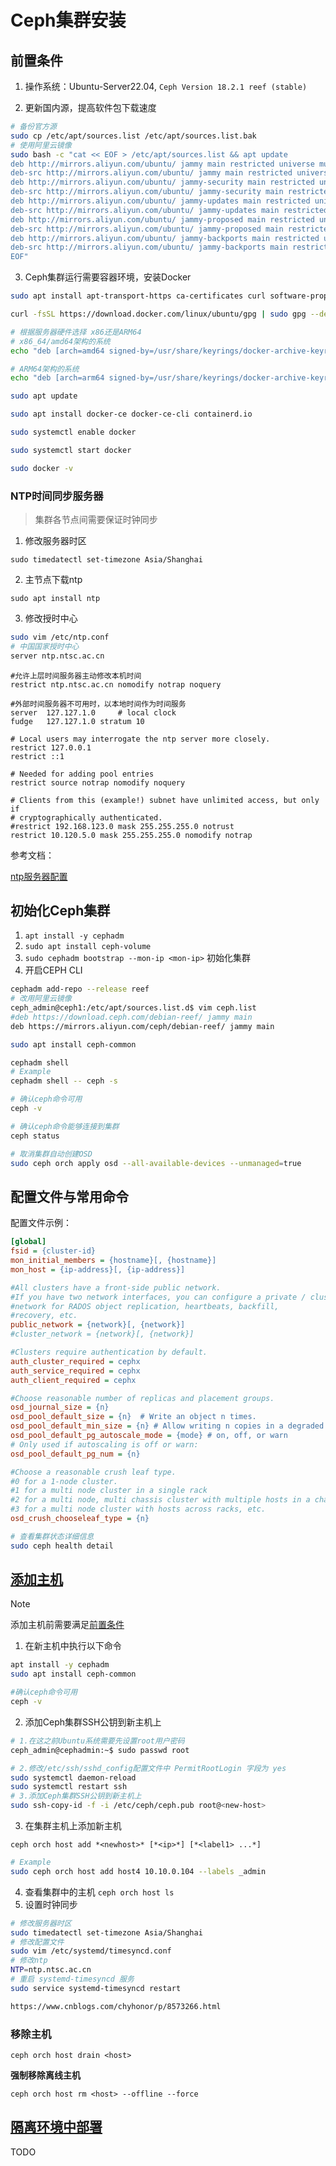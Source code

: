 # Ceph集群安装

## 前置条件

1. 操作系统：Ubuntu-Server22.04, `Ceph Version 18.2.1 reef (stable)`

2. 更新国内源，提高软件包下载速度

```bash
# 备份官方源
sudo cp /etc/apt/sources.list /etc/apt/sources.list.bak
# 使用阿里云镜像
sudo bash -c "cat << EOF > /etc/apt/sources.list && apt update
deb http://mirrors.aliyun.com/ubuntu/ jammy main restricted universe multiverse
deb-src http://mirrors.aliyun.com/ubuntu/ jammy main restricted universe multiverse
deb http://mirrors.aliyun.com/ubuntu/ jammy-security main restricted universe multiverse
deb-src http://mirrors.aliyun.com/ubuntu/ jammy-security main restricted universe multiverse
deb http://mirrors.aliyun.com/ubuntu/ jammy-updates main restricted universe multiverse
deb-src http://mirrors.aliyun.com/ubuntu/ jammy-updates main restricted universe multiverse
deb http://mirrors.aliyun.com/ubuntu/ jammy-proposed main restricted universe multiverse
deb-src http://mirrors.aliyun.com/ubuntu/ jammy-proposed main restricted universe multiverse
deb http://mirrors.aliyun.com/ubuntu/ jammy-backports main restricted universe multiverse
deb-src http://mirrors.aliyun.com/ubuntu/ jammy-backports main restricted universe multiverse
EOF"
```

3. Ceph集群运行需要容器环境，安装Docker

```bash
sudo apt install apt-transport-https ca-certificates curl software-properties-common

curl -fsSL https://download.docker.com/linux/ubuntu/gpg | sudo gpg --dearmor -o /usr/share/keyrings/docker-archive-keyring.gpg

# 根据服务器硬件选择 x86还是ARM64
# x86_64/amd64架构的系统
echo "deb [arch=amd64 signed-by=/usr/share/keyrings/docker-archive-keyring.gpg] https://download.docker.com/linux/ubuntu $(lsb_release -cs) stable" | sudo tee /etc/apt/sources.list.d/docker.list > /dev/null

# ARM64架构的系统
echo "deb [arch=arm64 signed-by=/usr/share/keyrings/docker-archive-keyring.gpg] https://download.docker.com/linux/ubuntu $(lsb_release -cs) stable" | sudo tee /etc/apt/sources.list.d/docker.list > /dev/null

sudo apt update

sudo apt install docker-ce docker-ce-cli containerd.io

sudo systemctl enable docker

sudo systemctl start docker

sudo docker -v
```

### NTP时间同步服务器

> 集群各节点间需要保证时钟同步

1. 修改服务器时区

`sudo timedatectl set-timezone Asia/Shanghai`

2. 主节点下载ntp

`sudo apt install ntp`

3.  修改授时中心 

```bash
sudo vim /etc/ntp.conf
# 中国国家授时中心
server ntp.ntsc.ac.cn
```

```
#允许上层时间服务器主动修改本机时间
restrict ntp.ntsc.ac.cn nomodify notrap noquery

#外部时间服务器不可用时，以本地时间作为时间服务
server  127.127.1.0     # local clock
fudge   127.127.1.0 stratum 10

# Local users may interrogate the ntp server more closely.
restrict 127.0.0.1
restrict ::1

# Needed for adding pool entries
restrict source notrap nomodify noquery

# Clients from this (example!) subnet have unlimited access, but only if
# cryptographically authenticated.
#restrict 192.168.123.0 mask 255.255.255.0 notrust
restrict 10.120.5.0 mask 255.255.255.0 nomodify notrap
```

参考文档：

[ntp服务器配置](https://www.cnblogs.com/chyhonor/p/8573266.html)

## 初始化Ceph集群

1. `apt install -y cephadm`
2. `sudo apt install ceph-volume`
3. `sudo cephadm bootstrap --mon-ip <mon-ip>` 初始化集群
4. 开启CEPH CLI

```bash
cephadm add-repo --release reef
# 改用阿里云镜像
ceph_admin@ceph1:/etc/apt/sources.list.d$ vim ceph.list
#deb https://download.ceph.com/debian-reef/ jammy main
deb https://mirrors.aliyun.com/ceph/debian-reef/ jammy main
```

```Bash
sudo apt install ceph-common

cephadm shell
# Example
cephadm shell -- ceph -s

# 确认ceph命令可用
ceph -v

# 确认ceph命令能够连接到集群
ceph status

# 取消集群自动创建OSD
sudo ceph orch apply osd --all-available-devices --unmanaged=true
```

## 配置文件与常用命令

配置文件示例：

```ini
[global]
fsid = {cluster-id}
mon_initial_members = {hostname}[, {hostname}]
mon_host = {ip-address}[, {ip-address}]

#All clusters have a front-side public network.
#If you have two network interfaces, you can configure a private / cluster 
#network for RADOS object replication, heartbeats, backfill,
#recovery, etc.
public_network = {network}[, {network}]
#cluster_network = {network}[, {network}] 

#Clusters require authentication by default.
auth_cluster_required = cephx
auth_service_required = cephx
auth_client_required = cephx

#Choose reasonable number of replicas and placement groups.
osd_journal_size = {n}
osd_pool_default_size = {n}  # Write an object n times.
osd_pool_default_min_size = {n} # Allow writing n copies in a degraded state.
osd_pool_default_pg_autoscale_mode = {mode} # on, off, or warn
# Only used if autoscaling is off or warn:
osd_pool_default_pg_num = {n}

#Choose a reasonable crush leaf type.
#0 for a 1-node cluster.
#1 for a multi node cluster in a single rack
#2 for a multi node, multi chassis cluster with multiple hosts in a chassis
#3 for a multi node cluster with hosts across racks, etc.
osd_crush_chooseleaf_type = {n}
```

```bash
# 查看集群状态详细信息
sudo ceph health detail
```



## [添加主机](https://docs.ceph.com/en/reef/cephadm/host-management/#adding-hosts)

> [!NOTE]
>
> 添加主机前需要满足<a href="#前置条件">前置条件</a>

1. 在新主机中执行以下命令

```bash
apt install -y cephadm
sudo apt install ceph-common

#确认ceph命令可用
ceph -v
```

2. 添加Ceph集群SSH公钥到新主机上 

```bash
# 1.在这之前Ubuntu系统需要先设置root用户密码
ceph_admin@cephadmin:~$ sudo passwd root

# 2.修改/etc/ssh/sshd_config配置文件中 PermitRootLogin 字段为 yes
sudo systemctl daemon-reload
sudo systemctl restart ssh
# 3.添加Ceph集群SSH公钥到新主机上 
sudo ssh-copy-id -f -i /etc/ceph/ceph.pub root@<new-host>
```

3. 在集群主机上添加新主机

`ceph orch host add *<newhost>* [*<ip>*] [*<label1> ...*]`

```bash
# Example
sudo ceph orch host add host4 10.10.0.104 --labels _admin
```

4. 查看集群中的主机 `ceph orch host ls`
4. 设置时钟同步

```bash
# 修改服务器时区
sudo timedatectl set-timezone Asia/Shanghai
# 修改配置文件
sudo vim /etc/systemd/timesyncd.conf
# 修改ntp
NTP=ntp.ntsc.ac.cn
# 重启 systemd-timesyncd 服务
sudo service systemd-timesyncd restart

https://www.cnblogs.com/chyhonor/p/8573266.html
```

### 移除主机

`ceph orch host drain <host>`

**强制移除离线主机**

`ceph orch host rm <host> --offline --force`

## [隔离环境中部署](https://docs.ceph.com/en/reef/cephadm/install/#deployment-in-an-isolated-environment)

TODO
